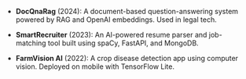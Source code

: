 - **DocQnaRag** (2024): A document-based question-answering system powered by RAG and OpenAI embeddings. Used in legal tech.

- **SmartRecruiter** (2023): An AI-powered resume parser and job-matching tool built using spaCy, FastAPI, and MongoDB.

- **FarmVision AI** (2022): A crop disease detection app using computer vision. Deployed on mobile with TensorFlow Lite.
